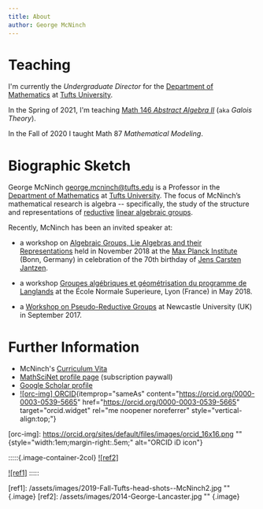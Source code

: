 ```yaml
---
title: About
author: George McNinch
---
```


Teaching
===========

I'm currently the *Undergraduate Director* for the [Department of
Mathematics] at [Tufts University].

In the Spring of 2021, I'm teaching [Math 146 *Abstract Algebra
II*](https://gmcninch-tufts.github.io/math146-spring2021/) (``aka``
*Galois Theory*).

In the Fall of 2020 I taught Math 87 *Mathematical
Modeling*.

Biographic Sketch
======================

George McNinch <george.mcninch@tufts.edu> is a Professor in the
[Department of Mathematics] at [Tufts University].  The focus of
McNinch’s mathematical research is algebra -- specifically, the study
of the structure and representations of [reductive] [linear algebraic
groups].

Recently, McNinch has been an invited speaker at:

+ a workshop on [Algebraic Groups, Lie Algebras and their
  Representations] held in November 2018 at the [Max Planck
  Institute] (Bonn, Germany) in celebration of the 70th birthday of
  [Jens Carsten Jantzen].

+ a workshop [Groupes algébriques et géométrisation du programme de
  Langlands] at the École Normale Superieure, Lyon (France) in
  May 2018.

+ a [Workshop on Pseudo-Reductive Groups] at Newcastle University
  (UK) in September 2017.

Further Information
=========================

+ McNinch's [Curriculum Vita]
+ [MathSciNet profile page] (subscription paywall)
+ [Google Scholar profile]
+ [![orc-img] ORCID](https://orcid.org/0000-0003-0539-5665){itemprop="sameAs" content="https://orcid.org/0000-0003-0539-5665" href="https://orcid.org/0000-0003-0539-5665" target="orcid.widget" rel="me noopener noreferrer" style="vertical-align:top;"}


[orc-img]: https://orcid.org/sites/default/files/images/orcid_16x16.png "" {style="width:1em;margin-right:.5em;" alt="ORCID iD icon"}

[Department of Mathematics]: http://math.tufts.edu
[Tufts University]: http://www.tufts.edu
[reductive]: https://en.wikipedia.org/wiki/Reductive_group
[linear algebraic groups]: https://en.wikipedia.org/wiki/Linear_algebraic_group

[Algebraic Groups, Lie Algebras and their Representations]:
   https://www.mpim-bonn.mpg.de/node/8209
[Max Planck Institute]: https://www.mpim-bonn.mpg.de
[Jens Carsten Jantzen]: https://wikipedia.org/wiki/Jens_Carsten_Jantzen
[Groupes algébriques et géométrisation du programme de Langlands]:
   https://geolang.sciencesconf.org/resource/page/id/1

[Workshop on Pseudo-Reductive Groups]: https://sites.google.com/view/prgs-newcastle/home

[Curriculum Vita]: /assets/CV/curriculum-vita.pdf

[MathSciNet profile page]:
   http://www.ams.org/mathscinet/search/author.html?mrauthid=625671
[Google Scholar profile]:
   https://scholar.google.com/citations?user=5keGFj8AAAAJ&hl=en&oi=ao


:::::{.image-container-2col}
[![ref2]](/assets/images/2014-George-Lancaster.jpg)

[![ref1]](/assets/images/2019-Fall-Tufts-head-shots--McNinch2.jpg)
:::::

[ref1]: /assets/images/2019-Fall-Tufts-head-shots--McNinch2.jpg "" {.image}
[ref2]: /assets/images/2014-George-Lancaster.jpg "" {.image}

          
